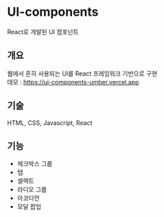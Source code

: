 # UI-components
React로 개발된 UI 컴포넌트

## 개요
웹에서 흔히 사용되는 UI를 React 프레임워크 기반으로 구현  
데모 : https://ui-components-umber.vercel.app

## 기술
HTML, CSS, Javascript, React

## 기능
- 체크박스 그룹
- 탭
- 셀렉트
- 라디오 그룹
- 아코디언
- 모달 팝업